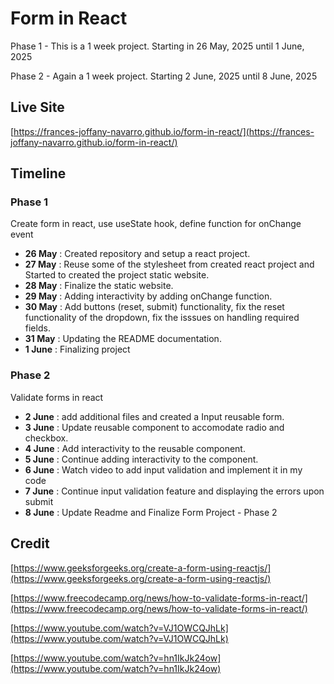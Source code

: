 # Form in React
Phase 1 - This is a 1 week project. Starting in 26 May, 2025 until 1 June, 2025

Phase 2 - Again a 1 week project. Starting 2 June, 2025 until 8 June, 2025

## Live Site
[https://frances-joffany-navarro.github.io/form-in-react/](https://frances-joffany-navarro.github.io/form-in-react/)
## Timeline

### Phase 1
Create form in react, use useState hook, define function for onChange event

- **26 May** : Created repository and setup a react project.
- **27 May** : Reuse some of the stylesheet from created react project and Started to created the project  static website.
- **28 May** : Finalize the static website.
- **29 May** : Adding interactivity by adding onChange function.
- **30 May** : Add buttons (reset, submit) functionality, fix the reset functionality of the dropdown, fix the isssues on handling required fields.
- **31 May** : Updating the README documentation.
- **1 June** : Finalizing project

### Phase 2
Validate forms in react

- **2 June** : add additional files and created a Input reusable form.
- **3 June** : Update reusable component to accomodate radio and checkbox.
- **4 June** : Add interactivity to the reusable component.
- **5 June** : Continue adding interactivity to the component.
- **6 June** : Watch video to add input validation and implement it in my code
- **7 June** : Continue input validation feature and displaying the errors upon submit
- **8 June** : Update Readme and Finalize Form Project - Phase 2

## Credit
[https://www.geeksforgeeks.org/create-a-form-using-reactjs/](https://www.geeksforgeeks.org/create-a-form-using-reactjs/)

[https://www.freecodecamp.org/news/how-to-validate-forms-in-react/](https://www.freecodecamp.org/news/how-to-validate-forms-in-react/)

[https://www.youtube.com/watch?v=VJ1OWCQJhLk](https://www.youtube.com/watch?v=VJ1OWCQJhLk)

[https://www.youtube.com/watch?v=hn1IkJk24ow](https://www.youtube.com/watch?v=hn1IkJk24ow)
